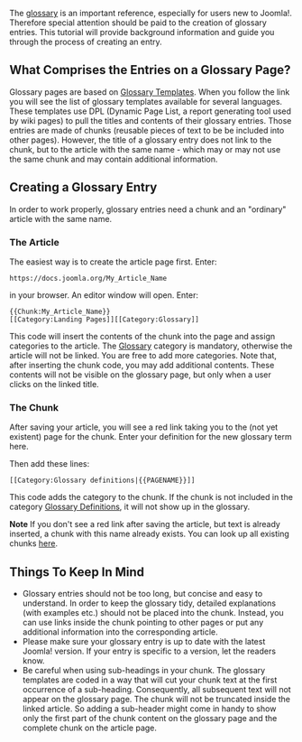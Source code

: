 <!-- Filename: JDOC:How_to_Create_a_Glossary_Entry / Display title: JDOC:How to Create a Glossary Entry -->

The
[glossary](https://docs.joomla.org/glossary "Special:MyLanguage/glossary")
is an important reference, especially for users new to Joomla!.
Therefore special attention should be paid to the creation of glossary
entries. This tutorial will provide background information and guide you
through the process of creating an entry.

## What Comprises the Entries on a Glossary Page?

Glossary pages are based on [Glossary
Templates](https://docs.joomla.org/Template:Glossary "Template:Glossary").
When you follow the link you will see the list of glossary templates
available for several languages. These templates use DPL (Dynamic Page
List, a report generating tool used by wiki pages) to pull the titles
and contents of their glossary entries. Those entries are made of chunks
(reusable pieces of text to be be included into other pages). However,
the title of a glossary entry does not link to the chunk, but to the
article with the same name - which may or may not use the same chunk and
may contain additional information.

## Creating a Glossary Entry

In order to work properly, glossary entries need a chunk and an
"ordinary" article with the same name.

### The Article

The easiest way is to create the article page first. Enter:

    https://docs.joomla.org/My_Article_Name

in your browser. An editor window will open. Enter:

    {{Chunk:My_Article_Name}}
    [[Category:Landing Pages]][[Category:Glossary]]

This code will insert the contents of the chunk into the page and assign
categories to the article. The
[Glossary](https://docs.joomla.org/:Category:Glossary "Special:MyLanguage/:Category:Glossary")
category is mandatory, otherwise the article will not be linked. You are
free to add more categories. Note that, after inserting the chunk code,
you may add additional contents. These contents will not be visible on
the glossary page, but only when a user clicks on the linked title.

### The Chunk

After saving your article, you will see a red link taking you to the
(not yet existent) page for the chunk. Enter your definition for the new
glossary term here.

Then add these lines:

    [[Category:Glossary definitions|{{PAGENAME}}]]

This code adds the category to the chunk. If the chunk is not included
in the category [Glossary
Definitions](https://docs.joomla.org/:Category:Glossary_definitions "Special:MyLanguage/:Category:Glossary definitions"),
it will not show up in the glossary.

**Note** If you don't see a red link after saving the article, but text
is already inserted, a chunk with this name already exists. You can look
up all existing chunks <a
href="https://docs.joomla.org/index.php?title=Special%3APrefixIndex&amp;prefix=&amp;namespace=106"
class="external text" target="_blank" rel="noreferrer noopener">here</a>.

## Things To Keep In Mind

- Glossary entries should not be too long, but concise and easy to
  understand. In order to keep the glossary tidy, detailed explanations
  (with examples etc.) should not be placed into the chunk. Instead, you
  can use links inside the chunk pointing to other pages or put any
  additional information into the corresponding article.
- Please make sure your glossary entry is up to date with the latest
  Joomla! version. If your entry is specific to a version, let the
  readers know.
- Be careful when using sub-headings in your chunk. The glossary
  templates are coded in a way that will cut your chunk text at the
  first occurrence of a sub-heading. Consequently, all subsequent text
  will not appear on the glossary page. The chunk will not be truncated
  inside the linked article. So adding a sub-header might come in handy
  to show only the first part of the chunk content on the glossary page
  and the complete chunk on the article page.
